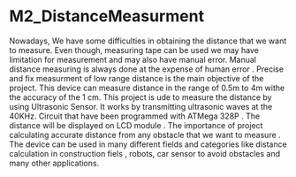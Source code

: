 # M2_DistanceMeasurment
Nowadays, We have some difficulties in obtaining the distance that we want to measure. Even though, measuring tape can be used we may have limitation for measurement and may also have manual error. Manual distance measuring is always done at the expense of human error . Precise and fix measurment of low range distance is the main objective of the project. This device can measure distance in the range of 0.5m to 4m withe the accuracy of the 1 cm. This project is ude to measure the distance by using Ultrasonic Sensor. It works by transmitting ultrasonic waves at the 40KHz. Circuit that have been programmed with ATMega 328P . The distance will be displayed on LCD module . The importance of project calculating accurate distance from any obstacle that we want to measure . The device can be used in many different fields and categories like distance calculation in construction fiels , robots, car sensor to avoid obstacles and many other applications.    

